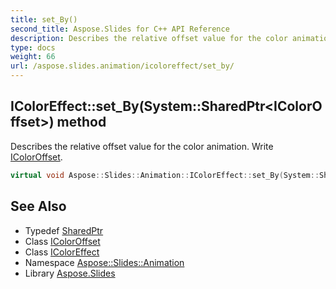 ```yaml
---
title: set_By()
second_title: Aspose.Slides for C++ API Reference
description: Describes the relative offset value for the color animation. Write IColorOffset.
type: docs
weight: 66
url: /aspose.slides.animation/icoloreffect/set_by/
---
```

## IColorEffect::set_By(System::SharedPtr\<IColorOffset\>) method


Describes the relative offset value for the color animation. Write [IColorOffset](../../icoloroffset/).

```cpp
virtual void Aspose::Slides::Animation::IColorEffect::set_By(System::SharedPtr<IColorOffset> value)=0
```

## See Also

* Typedef [SharedPtr](../../../system/sharedptr/)
* Class [IColorOffset](../../icoloroffset/)
* Class [IColorEffect](../)
* Namespace [Aspose::Slides::Animation](../../)
* Library [Aspose.Slides](../../../)